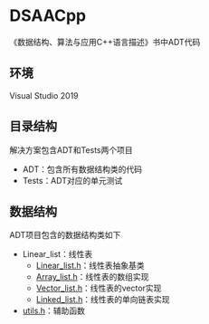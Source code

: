 # DSAACpp
《数据结构、算法与应用C++语言描述》书中ADT代码

## 环境
Visual Studio 2019

## 目录结构
解决方案包含ADT和Tests两个项目
* ADT：包含所有数据结构类的代码
* Tests：ADT对应的单元测试

## 数据结构
ADT项目包含的数据结构类如下
* Linear_list：线性表
    * [Linear_list.h](ADT/Linear_list/Linear_list.h)：线性表抽象基类
    * [Array_list.h](ADT/Linear_list/Array_list.h)：线性表的数组实现
    * [Vector_list.h](ADT/Linear_list/Vector_list.h)：线性表的vector实现
    * [Linked_list.h](ADT/Linear_list/Linked_list.h)：线性表的单向链表实现
* [utils.h](ADT/utils.h)：辅助函数
